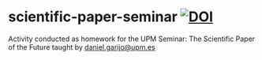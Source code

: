 # scientific-paper-seminar [![DOI](https://zenodo.org/badge/373637003.svg)](https://zenodo.org/badge/latestdoi/373637003)
Activity conducted as homework for the UPM Seminar: The Scientific Paper of the Future taught by daniel.garijo@upm.es
